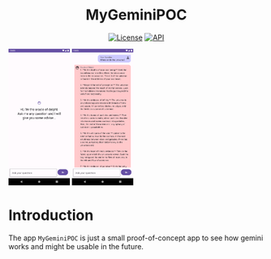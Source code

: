 <h1 align="center">MyGeminiPOC</h1>

<p align="center">
  <a href="https://opensource.org/licenses/MIT"><img alt="License" src="https://img.shields.io/badge/License-MIT-purple.svg"/></a>
  <a href="https://android-arsenal.com/api?level=26"><img alt="API" src="https://img.shields.io/badge/API-26%2B-brightgreen.svg?style=flat"/></a>
</p>

<div float="left">
<img src="/preview/start.png"  width="24%"/>
<img src="/preview/overview.png"  width="24%"/>
</div>

# Introduction

The app `MyGeminiPOC` is just a small proof-of-concept app to see how gemini works and might be usable in the future.